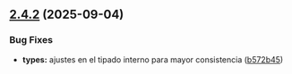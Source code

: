 ## [2.4.2](https://github.com/kkokotero/boxels/compare/b572b4527bfaeac2f46378c0ff1d4856292dcf84...v2.4.2) (2025-09-04)


### Bug Fixes

* **types:** ajustes en el tipado interno para mayor consistencia ([b572b45](https://github.com/kkokotero/boxels/commit/b572b4527bfaeac2f46378c0ff1d4856292dcf84))




